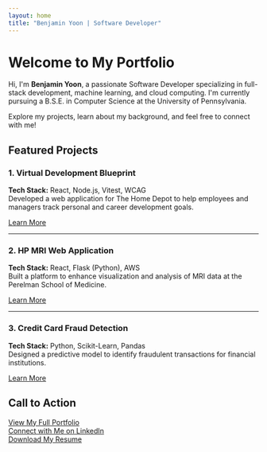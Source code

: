 ```yaml
---
layout: home
title: "Benjamin Yoon | Software Developer"
---
```


# Welcome to My Portfolio

Hi, I'm **Benjamin Yoon**, a passionate Software Developer specializing in full-stack development, machine learning, and cloud computing. I'm currently pursuing a B.S.E. in Computer Science at the University of Pennsylvania.

Explore my projects, learn about my background, and feel free to connect with me!

## Featured Projects

### 1. Virtual Development Blueprint
**Tech Stack:** React, Node.js, Vitest, WCAG  
Developed a web application for The Home Depot to help employees and managers track personal and career development goals.

[Learn More](portfolio.html#virtual-development-blueprint)

---

### 2. HP MRI Web Application
**Tech Stack:** React, Flask (Python), AWS  
Built a platform to enhance visualization and analysis of MRI data at the Perelman School of Medicine.

[Learn More](portfolio.html#hp-mri-web-application)

---

### 3. Credit Card Fraud Detection
**Tech Stack:** Python, Scikit-Learn, Pandas  
Designed a predictive model to identify fraudulent transactions for financial institutions.

[Learn More](portfolio.html#credit-card-fraud-detection)

## Call to Action

[View My Full Portfolio](portfolio.html)  
[Connect with Me on LinkedIn](https://www.linkedin.com/in/benyoon/)  
[Download My Resume](resume.pdf)
